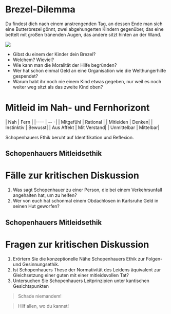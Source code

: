# Brezel-Dilemma

Du findest dich nach einem anstrengenden Tag, an dessen Ende man sich eine Butterbrezel gönnt, zwei abgehungerten Kindern gegenüber, das eine bettelt mit großen tränenden Augen, das andere sitzt hinten an der Wand.

[![](http://gebende-haende.de/fileadmin/images/projects/aethiopien/feb2013/startpage.png)](http://gebende-haende.de/p3.html) <!-- .element: class="fragment" -->

* Gibst du einem der Kinder dein Brezel?  <!-- .element: class="fragment" -->
* Welchem? Wieviel? <!-- .element: class="fragment" -->
* Wie kann man die Moralität der Hilfe begründen? <!-- .element: class="fragment" -->
* Wer hat schon einmal Geld an eine Organisation wie die Welthungerhilfe gespendet? <!-- .element: class="fragment" -->
* Warum habt ihr noch nie einem Kind etwas gegeben, nur weil es noch weiter weg sitzt als das zweite Kind oben? <!-- .element: class="fragment" -->



# Mitleid im Nah- und Fernhorizont

| Nah | Fern |
|---- | -- -|
| Mitgefühl | Rational |
| Mitleiden | Denken|
| Instinktiv | Bewusst|
| Aus Affekt | Mit Verstand|
| Unmittelbar | Mittelbar|

Schopenhauers Ethik beruht auf Identifikation und Reflexion.



## Schopenhauers Mitleidsethik
# Fälle zur kritischen Diskussion

1. Was sagt Schopenhauer zu einer Person, die bei einem Verkehrsunfall angehalten hat, um zu helfen?
2. Wer von euch hat schonmal einem Obdachlosen in Karlsruhe Geld in seinen Hut geworfen?



## Schopenhauers Mitleidsethik
# Fragen zur kritischen Diskussion

1. Erörtern Sie die konzeptionelle Nähe Schopenhauers Ethik zur Folgen- und Gesinnungsethik.
1. Ist Schopenhauers These der Normativität des Leidens äquivalent zur Gleichsetzung einer guten mit einer mitleidsvollen Tat?
1. Untersuchen Sie Schopenhauers Leitprinzipien unter kantischen Gesichtspunkten

> Schade niemandem!

> Hilf allen, wo du kannst!


